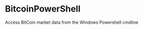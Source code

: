 BitcoinPowerShell
=================

Access BitCoin market data from the Windows Powershell cmdline
